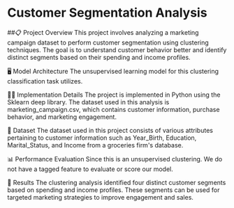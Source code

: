 # Customer Segmentation Analysis

##📋 Project Overview
This project involves analyzing a marketing campaign dataset to perform customer segmentation using clustering techniques. The goal is to understand customer behavior better and identify distinct segments based on their spending and income profiles.

🖥️ Model Architecture
The unsupervised learning model for this clustering classification task utilizes.

🧑‍💻 Implementation Details
The project is implemented in Python using the Sklearn deep library. The dataset used in this analysis is marketing_campaign.csv, which contains customer information, purchase behavior, and marketing engagement.

📂 Dataset
The dataset used in this project consists of various attributes pertaining to customer information such as Year_Birth, Education, Marital_Status, and Income from a groceries firm's database.

📊 Performance Evaluation
Since this is an unsupervised clustering. We do not have a tagged feature to evaluate or score our model. 

🚀 Results
The clustering analysis identified four distinct customer segments based on spending and income profiles. These segments can be used for targeted marketing strategies to improve engagement and sales.
